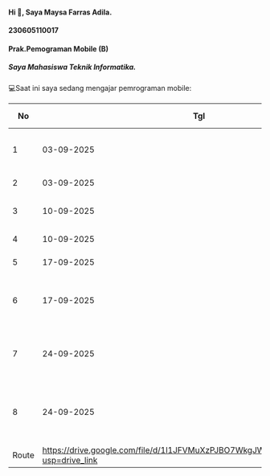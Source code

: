 #### Hi 👋, Saya Maysa Farras Adila. 
#### 230605110017
#### Prak.Pemograman Mobile (B)
##### Saya Mahasiswa Teknik Informatika.

💻Saat ini saya sedang mengajar pemrograman mobile:

| No  |   Tgl    | Praktikum ke  | Topik  | Laporan | 
| ------------ | ------------ | ------------ | ------------ | ------------ | 
|  1 | 03-09-2025  | 01  | Pengenalan Mobile Programming dan Setup Lingkungan  | https://drive.google.com/file/d/1fGnOSll1fTEnfzRZNJ1ALQz-6HdqGc_U/view?usp=drive_link| 
|  2 | 03-09-2025  | 02 | Widghet Row and Column |https://drive.google.com/file/d/1oBgrrNHvHKoDmCx4xSc4SaMlzIrPofbo/view?usp=drive_link| 
|  3 | 10-09-2025  | 03 | Pengaturan Layout ROw dan Column di Flutter |https://drive.google.com/file/d/1EUiSyZ807u68h8aeUHa9ji3tqbVw0e7Z/view?usp=drive_link| 
|  4 | 10-09-2025  | 04 | Widghet Flexible dan Expanded |https://drive.google.com/file/d/1iCuZpW3KWBjjI-IEEO06_buf70M3_3MY/view?usp=drive_link| 
|  5 | 17-09-2025  | 05 | Widghet SizeBox, Spacer, dan Card |https://drive.google.com/file/d/1keVNiyqeJiLRdRNM3T74AaI8co5IYcxq/view?usp=drive_link| 
|  6 | 17-09-2025  | 06 | WIdget GridView, ListView, Gridview.builder, dan ListView.builder |https://drive.google.com/file/d/1yBj8vgliP3IVTHPTY8fwDOjTV36fKfrR/view?usp=drive_link| 
|  7 | 24-09-2025  | 07 | Navigasi Antar Halaman Menggunakan MaterialPageRoute dan Named Route |https://drive.google.com/file/d/1cceDAUFkEY1nJ-mtSjxcdIAkVnj0zcXk/view?usp=drive_link| 
|  8 | 24-09-2025  | 08 | Navigasi Antar Halaman dengan Mengirimkan Argumen Menggunakan Named
Route | https://drive.google.com/file/d/1l1JFVMuXzPJBO7WkgJWuhccnO87CxFG2/view?usp=drive_link| 

